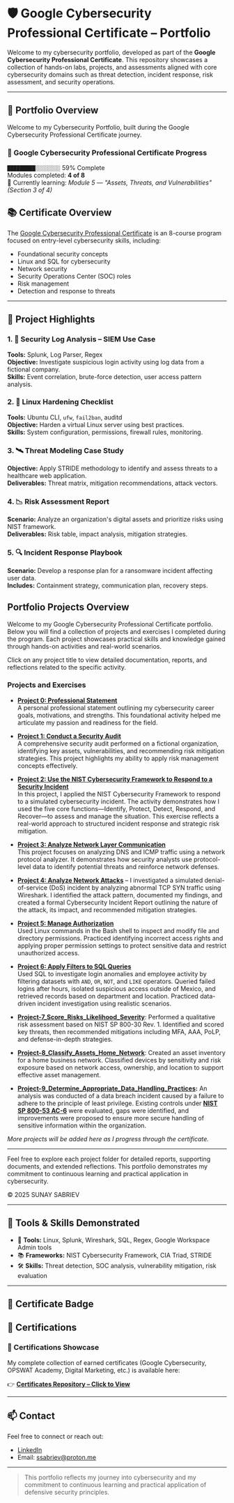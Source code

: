 # 🛡️ Google Cybersecurity Professional Certificate – Portfolio

Welcome to my cybersecurity portfolio, developed as part of the **Google Cybersecurity Professional Certificate**. This repository showcases a collection of hands-on labs, projects, and assessments aligned with core cybersecurity domains such as threat detection, incident response, risk assessment, and security operations.

---
## 📁 Portfolio Overview

Welcome to my Cybersecurity Portfolio, built during the Google Cybersecurity Professional Certificate journey.

### 🎯 Google Cybersecurity Professional Certificate Progress

`█████████░░░░░░░░` 59% Complete  
Modules completed: **4 of 8**  
🔄 Currently learning: *Module 5 — "Assets, Threats, and Vulnerabilities" (Section 3 of 4)*

## 📚 Certificate Overview

The [Google Cybersecurity Professional Certificate](https://www.coursera.org/professional-certificates/google-cybersecurity) is an 8-course program focused on entry-level cybersecurity skills, including:

- Foundational security concepts
- Linux and SQL for cybersecurity
- Network security
- Security Operations Center (SOC) roles
- Risk management
- Detection and response to threats

---

## 📂 Project Highlights

### 1. 🧩 **Security Log Analysis – SIEM Use Case**
**Tools:** Splunk, Log Parser, Regex  
**Objective:** Investigate suspicious login activity using log data from a fictional company.  
**Skills:** Event correlation, brute-force detection, user access pattern analysis.

### 2. 🔐 **Linux Hardening Checklist**
**Tools:** Ubuntu CLI, `ufw`, `fail2ban`, auditd  
**Objective:** Harden a virtual Linux server using best practices.  
**Skills:** System configuration, permissions, firewall rules, monitoring.

### 3. 🛰️ **Threat Modeling Case Study**
**Objective:** Apply STRIDE methodology to identify and assess threats to a healthcare web application.  
**Deliverables:** Threat matrix, mitigation recommendations, attack vectors.

### 4. 📉 **Risk Assessment Report**
**Scenario:** Analyze an organization's digital assets and prioritize risks using NIST framework.  
**Deliverables:** Risk table, impact analysis, mitigation strategies.

### 5. 🔍 **Incident Response Playbook**
**Scenario:** Develop a response plan for a ransomware incident affecting user data.  
**Includes:** Containment strategy, communication plan, recovery steps.

## Portfolio Projects Overview

Welcome to my Google Cybersecurity Professional Certificate portfolio. Below you will find a collection of projects and exercises I completed during the program. Each project showcases practical skills and knowledge gained through hands-on activities and real-world scenarios.

Click on any project title to view detailed documentation, reports, and reflections related to the specific activity.

### Projects and Exercises

- **[Project 0: Professional Statement](./Project-0_Professional-Statement/)**  
  A personal professional statement outlining my cybersecurity career goals, motivations, and strengths. This foundational activity helped me articulate my passion and readiness for the field.

- **[Project 1: Conduct a Security Audit](./Project-1_Security-Audit/)**  
  A comprehensive security audit performed on a fictional organization, identifying key assets, vulnerabilities, and recommending risk mitigation strategies. This project highlights my ability to apply risk management concepts effectively.

- **[Project 2: Use the NIST Cybersecurity Framework to Respond to a Security Incident](./Project-2_Security-Audit_DDoS%20attack%20Security%20Plan%20(NIST%20CSF)/)**  
  In this project, I applied the NIST Cybersecurity Framework to respond to a simulated cybersecurity incident. The activity demonstrates how I used the five core functions—Identify, Protect, Detect, Respond, and Recover—to assess and manage the situation. This exercise reflects a real-world approach to structured incident response and strategic risk mitigation.

- **[Project 3: Analyze Network Layer Communication](./Project-3_Analyze_Network_Layer_Communication)**  
  This project focuses on analyzing DNS and ICMP traffic using a network protocol analyzer. It demonstrates how security analysts use protocol-level data to identify potential threats and reinforce network defenses.

- **[Project 4: Analyze Network Attacks](./Project-4_Analyze_Network_Attacks)** – I investigated a simulated denial-of-service (DoS) incident by analyzing abnormal TCP SYN traffic using Wireshark. I identified the attack pattern, documented my findings, and created a formal Cybersecurity Incident Report outlining the nature of the attack, its impact, and recommended mitigation strategies.
  
- **[Project 5: Manage Authorization](Project-5_Manage_Authorization)**  
Used Linux commands in the Bash shell to inspect and modify file and directory permissions. Practiced identifying incorrect access rights and applying proper permission settings to protect sensitive data and restrict unauthorized access.

- **[Project 6: Apply Filters to SQL Queries](Project-6_Apply_filters%20_to_%20SQL_queries)**  
Used SQL to investigate login anomalies and employee activity by filtering datasets with `AND`, `OR`, `NOT`, and `LIKE` operators. Queried failed logins after hours, isolated suspicious access outside of Mexico, and retrieved records based on department and location. Practiced data-driven incident investigation using realistic scenarios.

- **[Project-7_Score_Risks_Likelihood_Severity](Project-7_Score_Risks_Likelihood_Severity)**: Performed a qualitative risk assessment based on NIST SP 800-30 Rev. 1. Identified and scored key threats, then recommended mitigations including MFA, AAA, PoLP, and defense-in-depth strategies.
  
- **[Project-8_Classify_Assets_Home_Network](Project-8_Classify_the_Assets_Connected_to_a_Home_Network)**: Created an asset inventory for a home business network. Classified devices by sensitivity and risk exposure based on network access, ownership, and location to support effective asset management.

- **[Project-9_Determine_Appropriate_Data_Handling_Practices](./Project-9_Determine_Appropriate_Data_Handling_Practices):** An analysis was conducted of a data breach incident caused by a failure to adhere to the principle of least privilege. Existing controls under **[NIST SP 800-53 AC-6](https://csf.tools/reference/nist-sp-800-53/r5/ac/ac-6)** were evaluated, gaps were identified, and improvements were proposed to ensure more secure handling of sensitive information within the organization.

*More projects will be added here as I progress through the certificate.*

---

Feel free to explore each project folder for detailed reports, supporting documents, and extended reflections. This portfolio demonstrates my commitment to continuous learning and practical application in cybersecurity.

© 2025 SUNAY SABRIEV


---

## 🧰 Tools & Skills Demonstrated

- 🔧 **Tools:** Linux, Splunk, Wireshark, SQL, Regex, Google Workspace Admin tools  
- 📚 **Frameworks:** NIST Cybersecurity Framework, CIA Triad, STRIDE  
- 🛠 **Skills:** Threat detection, SOC analysis, vulnerability mitigation, risk evaluation

---

## 📄 Certificate Badge

## 📜 Certifications

### 🏅 Certifications Showcase

My complete collection of earned certificates (Google Cybersecurity, OPSWAT Academy, Digital Marketing, etc.) is available here:

👉 **[Certificates Repository – Click to View](https://github.com/ssabriev/Professional-Certificates-Portfolio)**  

---

## 📫 Contact

Feel free to connect or reach out:

- [LinkedIn](https://linkedin.com/in/sunay-sabriev)
- Email: ssabriev@proton.me

---

> This portfolio reflects my journey into cybersecurity and my commitment to continuous learning and practical application of defensive security principles.
